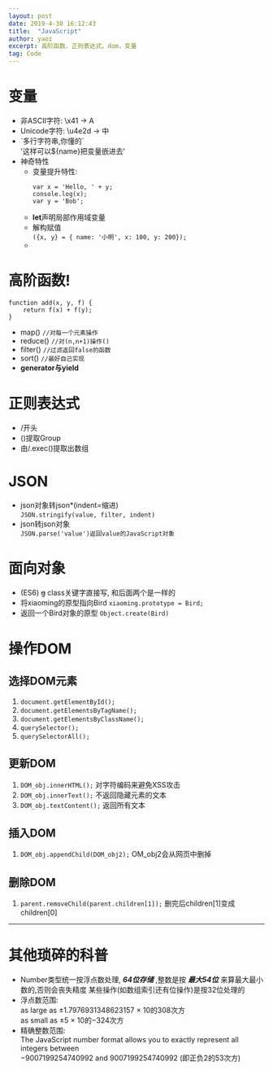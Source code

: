 ```yaml
---
layout: post
date: 2019-4-30 16:12:43
title:  "JavaScript"
author: yaoz
excerpt: 高阶函数，正则表达式，dom，变量
tag: Code
---
```


# 变量
  * 非ASCII字符: \\x41 -> A
  * Unicode字符: \\u4e2d -> 中
  * \`多行字符串,你懂的\`  
    '这样可以${name}把变量嵌进去'
* 神奇特性
  * 变量提升特性:
    ```
    var x = 'Hello, ' + y;
    console.log(x);
    var y = 'Bob';
    ```
  * **let**声明局部作用域变量
  * 解构赋值  
    `({x, y} = { name: '小明', x: 100, y: 200});`
  * 

# 高阶函数!
  ```
  function add(x, y, f) {
      return f(x) + f(y);
  }
  ```
* map()  `//对每一个元素操作`
* reduce() `//对(n,n+1)操作()`
* filter() `//过滤返回false的函数`
* sort() `//最好自己实现`
* **generator与yield**

# 正则表达式

* /开头
* ()提取Group
* 由/.exec()提取出数组

# JSON

* json对象转json*(indent=缩进)  
`JSON.stringify(value, filter, indent)`
* json转json对象  
`JSON.parse('value')返回value的JavaScript对象`

# 面向对象

* (ES6) ~~g~~ class关键字直接写, 和后面两个是一样的
* 将xiaoming的原型指向Bird
`xiaoming.prototype = Bird;`
* 返回一个Bird对象的原型
`Object.create(Bird)`

# 操作DOM

## 选择DOM元素

1. `document.getElementById();`
1. `document.getElementsByTagName();`
1. `document.getElementsByClassName();`
1. `querySelector();`
1. `querySelectorAll();`

## 更新DOM

1. `DOM_obj.innerHTML();` 对字符编码来避免XSS攻击
1. `DOM_obj.innerText();` 不返回隐藏元素的文本
1. `DOM_obj.textContent();` 返回所有文本

## 插入DOM

1. `DOM_obj.appendChild(DOM_obj2);` OM_obj2会从网页中删掉

## 删除DOM

1. `parent.removeChild(parent.children[1]);` 删完后children[1]变成children[0]

---
# 其他琐碎的科普

* Number类型统一按浮点数处理, ***64位存储*** ,整数是按 ***最大54位*** 来算最大最小数的,否则会丧失精度  某些操作(如数组索引还有位操作)是按32位处理的
* 浮点数范围:  
as  large  as ±1.7976931348623157 × 10的308次方  
as small as ±5 × 10的−324次方
* 精确整数范围:  
The JavaScript number format allows you to exactly represent all integers between  
−9007199254740992  and 9007199254740992 (即正负2的53次方)  